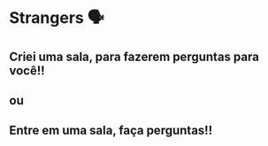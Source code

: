 # Strangers 🗣

## Criei uma sala, para fazerem perguntas para você!!

##               ou

## Entre em uma sala, faça perguntas!!
